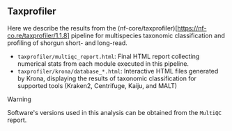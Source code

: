 ## Taxprofiler

Here we describe the results from the (nf-core/taxprofiler)[https://nf-co.re/taxprofiler/1.1.8] pipeline for multispecies taxonomic classification and profiling of shorgun short- and long-read.

* `taxprofiler/multiqc_report.html​`: Final HTML report collecting numerical stats from each module executed in this pipeline.
* `taxprofiler/krona/database_*.html`: Interactive HTML files generated by Krona, displaying the results of taxonomic classification for supported tools (Kraken2, Centrifuge, Kaiju, and MALT)

> [!WARNING]
> Software's versions used in this analysis can be obtained from the  `MultiQC` report.
